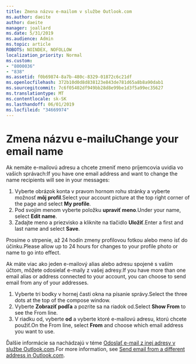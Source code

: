 ```yaml
---
title: Zmena názvu e-mailom v službe Outlook.com
ms.author: daeite
author: daeite
manager: joallard
ms.date: 5/31/2019
ms.audience: Admin
ms.topic: article
ROBOTS: NOINDEX, NOFOLLOW
localization_priority: Normal
ms.custom:
- "8000036"
- "838"
ms.assetid: f0b69874-8a7b-480c-8329-01872c6c21df
ms.openlocfilehash: 372b10d0d8d838123e843de781d65a8b8a90dab1
ms.sourcegitcommit: 7c6f05402df949bb28d8e99be1d3f5a99ec35627
ms.translationtype: MT
ms.contentlocale: sk-SK
ms.lasthandoff: 06/01/2019
ms.locfileid: "34669974"
---
```

# <a name="change-your-email-name"></a><span data-ttu-id="8d035-102">Zmena názvu e-mailu</span><span class="sxs-lookup"><span data-stu-id="8d035-102">Change your email name</span></span>

<span data-ttu-id="8d035-103">Ak nemáte e-mailovú adresu a chcete zmeniť meno príjemcovia uvidia vo vašich správach:</span><span class="sxs-lookup"><span data-stu-id="8d035-103">If you have one email address and want to change the name recipients will see in your messages:</span></span>
  
1. <span data-ttu-id="8d035-104">Vyberte obrázok konta v pravom hornom rohu stránky a vyberte možnosť **môj profil**.</span><span class="sxs-lookup"><span data-stu-id="8d035-104">Select your account picture at the top right corner of the page and select **My profile**.</span></span>
1. <span data-ttu-id="8d035-105">Pod svojím menom vyberte položku **upraviť meno**.</span><span class="sxs-lookup"><span data-stu-id="8d035-105">Under your name, select **Edit name**.</span></span>
1. <span data-ttu-id="8d035-106">Zadajte meno a priezvisko a kliknite na tlačidlo **Uložiť**.</span><span class="sxs-lookup"><span data-stu-id="8d035-106">Enter a first and last name and select **Save**.</span></span>

<span data-ttu-id="8d035-107">Prosíme o strpenie, až 24 hodín zmeny profilovou fotkou alebo meno ísť do účinku.</span><span class="sxs-lookup"><span data-stu-id="8d035-107">Please allow up to 24 hours for changes to your profile photo or name to go into effect.</span></span>
  
<span data-ttu-id="8d035-108">Ak máte viac ako jeden e-mailový alias alebo adresu spojené s vaším účtom, môžete odosielať e-maily z vašej adresy.</span><span class="sxs-lookup"><span data-stu-id="8d035-108">If you have more than one email alias or address connected to your account, you can choose to send email from any of your addresses.</span></span>
  
1. <span data-ttu-id="8d035-109">Vyberte tri bodky v hornej časti okna na písanie správy.</span><span class="sxs-lookup"><span data-stu-id="8d035-109">Select the three dots at the top of the compose window.</span></span>
1. <span data-ttu-id="8d035-110">Vyberte **Zobraziť podľa** a pozrite sa na riadok od.</span><span class="sxs-lookup"><span data-stu-id="8d035-110">Select **Show From** to see the From line.</span></span>
1. <span data-ttu-id="8d035-111">V riadku od, vyberte **od** a vyberte ktoré e-mailovú adresu, ktorú chcete použiť.</span><span class="sxs-lookup"><span data-stu-id="8d035-111">On the From line, select **From** and choose which email address you want to use.</span></span>

<span data-ttu-id="8d035-112">Ďalšie informácie sa nachádzajú v téme [Odoslať e-mail z inej adresy v službe Outlook.com](https://go.microsoft.com/fwlink/p/?linkid=2001701&amp;clcid=0x409).</span><span class="sxs-lookup"><span data-stu-id="8d035-112">For more information, see [Send email from a different address in Outlook.com](https://go.microsoft.com/fwlink/p/?linkid=2001701&amp;clcid=0x409).</span></span>